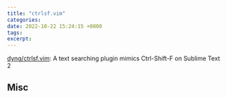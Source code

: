 ```yaml
---
title: "ctrlsf.vim"
categories: 
date: 2022-10-22 15:24:15 +0800
tags: 
excerpt: 
---
```




[dyng/ctrlsf.vim](https://github.com/dyng/ctrlsf.vim): A text searching plugin mimics Ctrl-Shift-F on Sublime Text 2









## Misc



